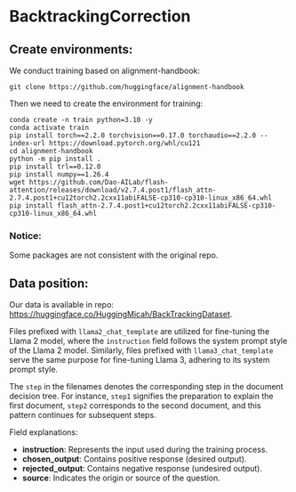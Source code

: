 # BacktrackingCorrection

## Create environments:
We conduct training based on alignment-handbook:
```shell
git clone https://github.com/huggingface/alignment-handbook
```
Then we need to create the environment for training:
```shell
conda create -n train python=3.10 -y
conda activate train
pip install torch==2.2.0 torchvision==0.17.0 torchaudio==2.2.0 --index-url https://download.pytorch.org/whl/cu121
cd alignment-handbook
python -m pip install .
pip install trl==0.12.0
pip install numpy==1.26.4
wget https://github.com/Dao-AILab/flash-attention/releases/download/v2.7.4.post1/flash_attn-2.7.4.post1+cu12torch2.2cxx11abiFALSE-cp310-cp310-linux_x86_64.whl
pip install flash_attn-2.7.4.post1+cu12torch2.2cxx11abiFALSE-cp310-cp310-linux_x86_64.whl
```
### Notice:
Some packages are not consistent with the original repo.

## Data position:
Our data is available in repo: https://huggingface.co/HuggingMicah/BackTrackingDataset.

Files prefixed with `llama2_chat_template` are utilized for fine-tuning the Llama 2 model, where the `instruction` field follows the system prompt style of the Llama 2 model. Similarly, files prefixed with `llama3_chat_template` serve the same purpose for fine-tuning Llama 3, adhering to its system prompt style.  

The `step` in the filenames denotes the corresponding step in the document decision tree. For instance, `step1` signifies the preparation to explain the first document, `step2` corresponds to the second document, and this pattern continues for subsequent steps.  

Field explanations:  
- **instruction**: Represents the input used during the training process.  
- **chosen_output**: Contains positive response (desired output).  
- **rejected_output**: Contains negative response (undesired output).  
- **source**: Indicates the origin or source of the question.

